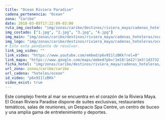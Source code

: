 ```yaml
---
title: "Ocean Riviera Paradise"
cadena_pertenencia: "Ocean"
zona: "Caribe"
date: 2018-03-05T17:22:09-03:00
ruta_img_costado: "img/zonas/caribe/destinos/riviera_maya/cadenas_hoteleras/ocean/oceans_riviera_paradise/imagenes_hotel/"
img_costado: ["1.jpg", "2.jpg", "3.jpg", "4.jpg"]
img_main: "img/zonas/caribe/destinos/riviera_maya/cadenas_hoteleras/ocean/oceans_riviera_paradise/oceans_riviera_paradise.jpg"
img_logo: "img/zonas/caribe/destinos/riviera_maya/cadenas_hoteleras/ocean/oceans_riviera_paradise/logo_hotel/logo_ocean_riviera_paradise.jpg"
# Esto esta pendiente de resolver.
link_img_video: ""
link_video: "https://www.youtube.com/embed/p6x9I1lzBKk?rel=0"
link_mapa: "https://www.google.com/maps/embed?pb=!1m18!1m12!1m3!1d3732.986633657535!2d-87.03705188507338!3d20.670122786193684!2m3!1f0!2f0!3f0!3m2!1i1024!2i768!4f13.1!3m3!1m2!1s0x8f4e5d724fc7d22f%3A0x8cae5bc250ba1813!2sOcean+Riviera+Paradise!5e0!3m2!1ses!2scl!4v1520348491331"
ficha_hotel: "img/zonas/caribe/destinos/riviera_maya/cadenas_hoteleras/ocean/oceans_riviera_paradise/ocean_riviera_paradise.pdf"
url_zona: zonas/caribe/caribe
url_cadena: "hoteles/ocean"
id_video: "p6x9I1lzBKk"
video_exist: true
---
```

Este complejo frente al mar se encuentra en el corazón de la Riviera Maya. El Ocean Riviera Paradise dispone de suites exclusivas, restaurantes temáticos, salas de reuniones, un Despacio Spa Centre, un centro de buceo y una amplia gama de entretenimiento y deportes.
